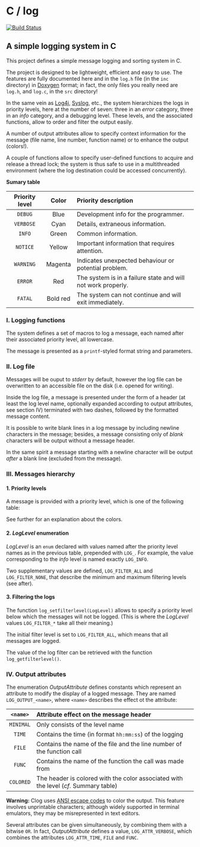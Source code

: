 # C / log

[![Build Status](https://travis-ci.org/Moonstroke/C-log.svg?branch=master)](
https://travis-ci.org/Moonstroke/C-log)


## A simple logging system in C

This project defines a simple message logging and sorting system in C.

The project is designed to be lightweight, efficient and easy to use.
The features are fully documented here and in the `log.h` file (in the `inc`
directory) in [Doxygen](doxygen.org) format; in fact, the only files you really
need are `log.h`, and `log.c`, in the `src` directory!

In the same vein as [Log4j](https://logging.apache.org/log4j/2.x/),
[Syslog](https://en.wikipedia.org/wiki/Syslog), etc., the system hierarchizes
the logs in priority levels, here at the number of seven: three in an *error*
category, three in an *info* category, and a debugging level.
These levels, and the associated functions, allow to order and filter the output
easily.

A number of output attributes allow to specify context information for the
message (file name, line number, function name) or to enhance the output
(colors!).

A couple of functions allow to specify user-defined functions to acquire and
release a thread lock; the system is thus safe to use in a multithreaded
environment (where the log destination could be accessed concurrently).

**Sumary table**

|Priority level|  Color |Priority description
|:------------:|:------:|:-------------------
|    `DEBUG`   |  Blue  |Development info for the programmer.
|   `VERBOSE`  |  Cyan  |Details, extraneous information.
|    `INFO`    |  Green |Common information.
|   `NOTICE`   | Yellow |Important information that requires attention.
|   `WARNING`  | Magenta|Indicates unexpected behaviour or potential problem.
|    `ERROR`   |   Red  |The system is in a failure state and will not work properly.
|    `FATAL`   |Bold red|The system can not continue and will exit immediately.



### I. Logging functions

The system defines a set of macros to log a message, each named after their
associated priority level, all lowercase.

The message is presented as a `printf`-styled format string and parameters.



### II. Log file

Messages will be ouput to *stderr* by default, however the log file can be
overwritten to an accessible file on the disk (i.e. opened for writing).

Inside the log file, a message is presented under the form of a header (at least
the log level name, optionally expanded according to output attributes, see
section IV) terminated with two dashes, followed by the formatted message
content.

It is possible to write blank lines in a log message by including newline
characters in the message; besides, a message consisting only of *blank*
characters will be output without a message header.

In the same spirit a message starting with a newline character will be output
*after* a blank line (excluded from the message).



### III. Messages hierarchy

#### 1. Priority levels

A message is provided with a priority level, which is one of the following
table:

See further for an explanation about the colors.


#### 2. *LogLevel* enumeration

*LogLevel* is an `enum` declared with values named after the priority level
names as in the previous table, prepended with `LOG_`. For example, the value
corresponding to the *info* level is named exactly `LOG_INFO`.

Two supplementary values are defined, `LOG_FILTER_ALL` and `LOG_FILTER_NONE`,
that describe the minimum and maximum filtering levels (see after).


#### 3. Filtering the logs

The function `log_setfilterlevel(LogLevel)` allows to specify a priority level
below which the messages will not be logged. (This is where the *LogLevel*
values `LOG_FILTER_*` take all their meaning.)

The initial filter level is set to `LOG_FILTER_ALL`, which means that all
messages are logged.

The value of the log filter can be retrieved with the function
`log_getfilterlevel()`.



### IV. Output attributes

The enumeration *OutputAttribute* defines constants which represent an attribute
to modify the display of a logged message. They are named `LOG_OUTPUT_<name>`,
where `<name>` describes the effect ot the attribute:

 `<name>`|Attribute effect on the message header
:-------:|:-------------------------------------
`MINIMAL`|Only consists of the level name
  `TIME` |Contains the time (in format `hh:mm:ss`) of the logging
  `FILE` |Contains the name of the file and the line number of the function call
  `FUNC` |Contains the name of the function the call was made from
`COLORED`|The header is colored with the color associated with the level (*cf.* Summary table)

**Warning:** Clog uses
[ANSI escape codes](https://en.wikipedia.org/wiki/ANSI_escape_code) to color the
output. This feature involves unprintable characters; although widely supported
in terminal emulators, they may be misrepresented in text editors.

Several attributes can be given simultaneously, by combining them with a bitwise
`OR`. In fact, *OutputAttribute* defines a value, `LOG_ATTR_VERBOSE`, which
combines the attributes `LOG_ATTR_TIME`, `FILE` and `FUNC`.
